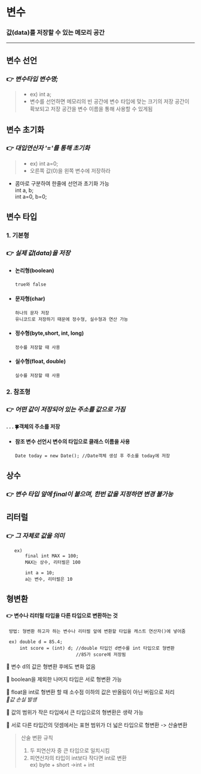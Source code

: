 #  변수
### 값(data)를 저장할 수 있는 메모리 공간
***
##  변수 선언
### 👉 *변수타입 변수명;*
> * ex)  int a;  
> * 변수를 선언하면 메모리의 빈 공간에 변수 타입에 맞는 크기의 
> 저장 공간이 확보되고 저장 공간을 변수 이름을 통해 사용할 수 있게됨

##  변수 초기화
### 👉 *대입연산자 '='를 통해 초기화*
> * ex)  int a=0;
> * 오른쪽 값(0)을 왼쪽 변수에 저장하라

* 콤마로 구분하여 한줄에 선언과 초기화 가능  
int a, b;  
int a=0, b=0;

##  변수 타입
### 1. 기본형
 ### 👉 *실제 값(data)을 저장*  
* #### 논리형(boolean)
      true와 false
* #### 문자형(char)
      하나의 문자 저장 
      유니코드로 저장하기 때문에 정수형, 실수형과 연산 가능
* #### 정수형(byte,short, int, long)
      정수를 저장할 때 사용
* #### 실수형(float, double)
      실수를 저장할 때 사용

### 2. 참조형
### 👉 *어떤 값이 저장되어 있는 주소를 값으로 가짐*  
#### .  . .   🍀객체의 주소를 저장
* #### 참조 변수 선언시 변수의 타입으로 클래스 이름을 사용
      Date today = new Date(); //Date객체 생성 후 주소를 today에 저장  


##  상수
### 👉 *변수 타입 앞에 final이 붙으며, 한번 값을 지정하면 변경 불가능*
##  리터럴
### 👉 *그 자체로 값을 의미*
       ex)
           final int MAX = 100; 
           MAX는 상수, 리터럴은 100
       
           int a = 10;
           a는 변수, 리터럴은 10
## 형변환
#### 👉 변수나 리터럴 타입을 다른 타입으로 변환하는 것
     방법: 형변환 하고자 하는 변수나 리터럴 앞에 변환할 타입을 캐스트 연산자()에 넣어줌  

     ex) double d = 85.4;
         int score = (int) d; //double 타입인 d변수를 int 타입으로 형변환 
                              //85가 score에 저장됨  

📌 변수 d의 값은 형변환 후에도 변화 없음  

📌 boolean을 제외한 나머지 타입은 서로 형변환 가능

📌 float을 int로 형변환 할 때 소수점 이하의 값은 반올림이 아닌 버림으로 처리  
   *🔸값 손실 발생*  

📌 값의 범위가 작은 타입에서 큰 타입으로의 형변환은 생략 가능

📌 서로 다른 타입간의 덧셈에서는 표현 범위가 더 넓은 타입으로 형변환 -> 산술변환
  >   산술 변환 규칙  
   > 1. 두 피연산자 중 큰 타입으로 일치시킴  
   > 2. 피연산자의 타입이 int보다 작다면 int로 변환  
       ex) byte + short ->int + int
